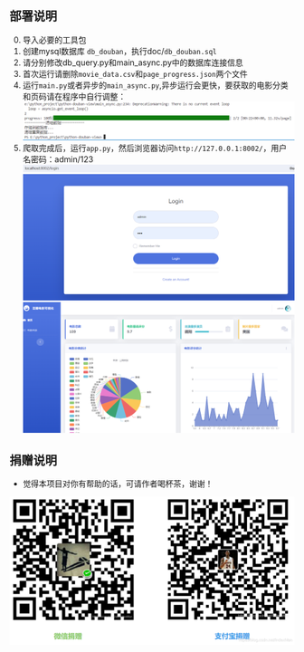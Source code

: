 ## 部署说明
0. 导入必要的工具包
1. 创建mysql数据库 `db_douban`，执行doc/`db_douban.sql`
2. 请分别修改db_query.py和main_async.py中的数据库连接信息
3. 首次运行请删除`movie_data.csv`和`page_progress.json`两个文件
4. 运行`main.py`或者异步的`main_async.py`,异步运行会更快，要获取的电影分类和页码请在程序中自行调整：
![alt text](doc/image.png)
5. 爬取完成后，运行`app.py`，然后浏览器访问`http://127.0.0.1:8002/`，用户名密码：admin/123
![alt text](doc/image-1.png)
![alt text](doc/image-2.png)

## 捐赠说明
- 觉得本项目对你有帮助的话，可请作者喝杯茶，谢谢！
  
![alt text](doc/donate.png)
